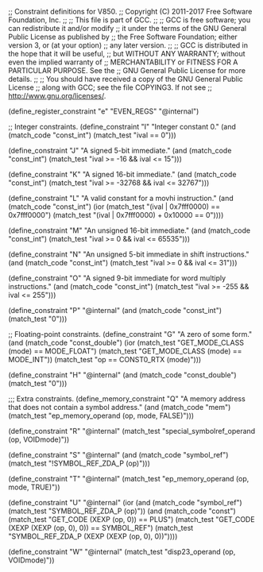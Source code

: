;; Constraint definitions for V850.
;; Copyright (C) 2011-2017 Free Software Foundation, Inc.
;;
;; This file is part of GCC.
;;
;; GCC is free software; you can redistribute it and/or modify
;; it under the terms of the GNU General Public License as published by
;; the Free Software Foundation; either version 3, or (at your option)
;; any later version.
;;
;; GCC is distributed in the hope that it will be useful,
;; but WITHOUT ANY WARRANTY; without even the implied warranty of
;; MERCHANTABILITY or FITNESS FOR A PARTICULAR PURPOSE.  See the
;; GNU General Public License for more details.
;;
;; You should have received a copy of the GNU General Public License
;; along with GCC; see the file COPYING3.  If not see
;; <http://www.gnu.org/licenses/>.

(define_register_constraint "e" "EVEN_REGS"
  "@internal")

;; Integer constraints.
(define_constraint "I"
  "Integer constant 0."
  (and (match_code "const_int")
       (match_test "ival == 0")))

(define_constraint "J"
  "A signed 5-bit immediate."
  (and (match_code "const_int")
       (match_test "ival >= -16 && ival <= 15")))

(define_constraint "K"
  "A signed 16-bit immediate."
  (and (match_code "const_int")
       (match_test "ival >= -32768 && ival <= 32767")))

(define_constraint "L"
  "A valid constant for a movhi instruction."
  (and (match_code "const_int")
       (ior (match_test "(ival | 0x7fff0000) == 0x7fff0000")
	    (match_test "(ival | 0x7fff0000) + 0x10000 == 0"))))

(define_constraint "M"
  "An unsigned 16-bit immediate."
  (and (match_code "const_int")
       (match_test "ival >= 0 && ival <= 65535")))

(define_constraint "N"
  "An unsigned 5-bit immediate in shift instructions."
  (and (match_code "const_int")
       (match_test "ival >= 0 && ival <= 31")))

(define_constraint "O"
  "A signed 9-bit immediate for word multiply instructions."
  (and (match_code "const_int")
       (match_test "ival >= -255 && ival <= 255")))

(define_constraint "P"
  "@internal"
  (and (match_code "const_int")
       (match_test "0")))

;; Floating-point constraints.
(define_constraint "G"
  "A zero of some form."
  (and (match_code "const_double")
       (ior (match_test "GET_MODE_CLASS (mode) == MODE_FLOAT")
	    (match_test "GET_MODE_CLASS (mode) == MODE_INT"))
       (match_test "op == CONST0_RTX (mode)")))

(define_constraint "H"
  "@internal"
  (and (match_code "const_double")
       (match_test "0")))

;;; Extra constraints.
(define_memory_constraint "Q"
  "A memory address that does not contain a symbol address."
  (and (match_code "mem")
       (match_test "ep_memory_operand (op, mode, FALSE)")))

(define_constraint "R"
  "@internal"
  (match_test "special_symbolref_operand (op, VOIDmode)"))

(define_constraint "S"
  "@internal"
  (and (match_code "symbol_ref")
       (match_test "!SYMBOL_REF_ZDA_P (op)")))

(define_constraint "T"
  "@internal"
  (match_test "ep_memory_operand (op, mode, TRUE)"))

(define_constraint "U"
  "@internal"
  (ior (and (match_code "symbol_ref")
	    (match_test "SYMBOL_REF_ZDA_P (op)"))
       (and (match_code "const")
	    (match_test "GET_CODE (XEXP (op, 0)) == PLUS")
	    (match_test "GET_CODE (XEXP (XEXP (op, 0), 0)) == SYMBOL_REF")
	    (match_test "SYMBOL_REF_ZDA_P (XEXP (XEXP (op, 0), 0))"))))

(define_constraint "W"
  "@internal"
  (match_test "disp23_operand (op, VOIDmode)"))
